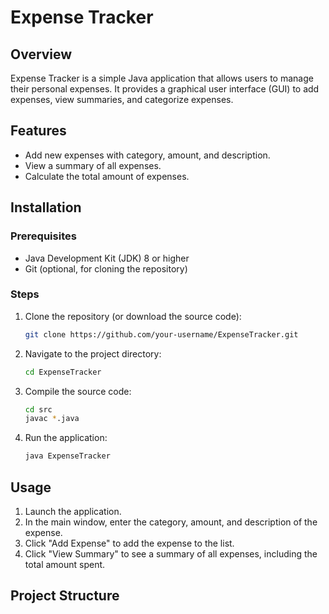 # Expense Tracker

## Overview

Expense Tracker is a simple Java application that allows users to manage their personal expenses. It provides a graphical user interface (GUI) to add expenses, view summaries, and categorize expenses.

## Features

- Add new expenses with category, amount, and description.
- View a summary of all expenses.
- Calculate the total amount of expenses.

## Installation

### Prerequisites

- Java Development Kit (JDK) 8 or higher
- Git (optional, for cloning the repository)

### Steps

1. Clone the repository (or download the source code):
    ```sh
    git clone https://github.com/your-username/ExpenseTracker.git
    ```

2. Navigate to the project directory:
    ```sh
    cd ExpenseTracker
    ```

3. Compile the source code:
    ```sh
    cd src
    javac *.java
    ```

4. Run the application:
    ```sh
    java ExpenseTracker
    ```

## Usage

1. Launch the application.
2. In the main window, enter the category, amount, and description of the expense.
3. Click "Add Expense" to add the expense to the list.
4. Click "View Summary" to see a summary of all expenses, including the total amount spent.

## Project Structure


